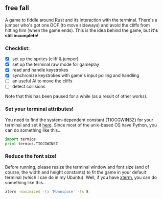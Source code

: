 ## free fall

A game to fiddle around Rust and its interaction with the terminal. There's a jumper who's got one DOF (to move sideways) and avoid the cliffs from hitting him (when the game ends). This is the idea behind the game, but **it's still incomplete!**

### Checklist:

 - [x] set up the sprites (cliff & jumper)
 - [x] set up the terminal raw mode for gameplay
 - [x] read and handle keystrokes
 - [x] synchronize keystrokes with game's input polling and handling
 - [ ] an useful AI to move the cliffs
 - [ ] detect collisions

Note that this has been paused for a while (as a result of other works).

### Set your terminal attributes!

You need to find the system-dependent constant (TIOCGWINSZ) for your terminal and set it [here](https://github.com/Wafflespeanut/free-fall/blob/master/src/helpers.rs#L6). Since most of the unix-based OS have Python, you can do something like this...

```python
import termios
print termios.TIOCGWINSZ
```

### Reduce the font size!

Before running, please resize the terminal window and font size (and of course, the width and height constants) to fit the game in your default terminal (which I can do in my Ubuntu). Well, if you have [xterm](https://en.wikipedia.org/wiki/Xterm), you can do something like this...

```bash
xterm -maximized -fa 'Monospace' -fs 8
```
